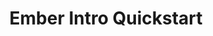 ---
layout: workshop
title: Ember Intro Quickstart
permalink: "/trainings/2016-12-18-ember-intro-quickstart"
category: Front End Development
description: |-
  In this abbreviated intro course, you'll get a taste for what the Ember.js framework has to offer. We'll focus on two of the most important aspects of building a single page app: **routing and components**.

  By the end of this course, you'll have a sense for what Ember offers, and will understand how it compares & contrasts with React and Angular 2.
image: "/images/trainings/2016-12-18-ember-intro-quickstart.png"
stages:
- title: Ember Quickstart
  description: A quick introduction to Ember.js, with a focus on **Routing** and **Components**
  duration: 465
  agenda_items:
  - title: Philosophy of Ember
    description: Ember aims to be a complete and holistic solution to building complex
      single-page web applications. We'll discuss the advantages and challenges of
      working within Ember's opinionated and convention-oriented ecosystem, point
      out where Ember aligns with web standards, and enumerate some of the most recent
      features that have been added to the framework over the past year.
    item_type: lecture
    start_time: '9:00'
    duration: 20
  - title: Creating an App
    description: We'll go through the quick and easy process of creating an ember
      app with the official build tool, **ember-cli**, and look at the code that's
      generated for us automatically.
    item_type: lecture
    start_time: '9:20'
    duration: 20
  - title: Templates & Simple Helpers
    description: If we start to add content to our project's `application.hbs` file,
      we can see that **Handlebars templates** are really just a superset of HTML.
      By combining data binding with **Handlebars helpers** it's easy to see how much
      power there is in the framework's **declarative templating features**.
    item_type: lecture
    start_time: '9:40'
    duration: 30
  - title: 'Exercise: Build a Handlebars Helper'
    description: Simple handlebars helpers are often just a thin wrapper on top of
      a **pure JavaScript function**. We'll build a helper of our own, using both
      **positional and named arguments**, and use it in our **Handlebars templates**.
    item_type: exercise
    start_time: '10:10'
    duration: 20
  - title: Components & Actions
    description: Components, or an analogous concept, are at the center of every popular
      single-page application framework. By encapsulating **layout structure (HTML),
      style (CSS) and behavior (JS)** as re-usable building blocks, we free ourselves
      from having to focus on large and small-scale development simultaneously. We'll
      cover the most fundamental aspects of **Ember's component model**, including
      **data binding, lifecycle hooks and actions**.
    item_type: lecture
    start_time: '10:30'
    duration: 45
  - title: 'Exercise: A Simple Component'
    description: 'We''ll build a simple component together: a custom textarea-like
      field with a built-in [markdown](https://en.wikipedia.org/wiki/Markdown) preview
      feature, using action and data binding, '
    item_type: exercise
    start_time: '11:15'
    duration: 20
  - title: Computed Properties
    description: |-
      Computed properties are cached, lazily-evaluated values, which are very often derived from other values. We'll take a quick peek at Ember's internal implementation for computed properties, and build a few different examples together.

      Finally, we'll explore the concept of **computed property macros** -- functions that return a computed property -- which provide an easily testable, reusable and parameterized calculation.
    item_type: lecture
    start_time: '11:35'
    duration: 25
  - title: 'Exercise: Image with Caption Component'
    description: We'll use the **Handlebars helpers** that we made earlier, in the
      context of a slightly more complicated Ember component. This will require use
      of **computed properties** as well, in order to handle some "empty" cases (where
      the component is not given an important value) gracefully.
    item_type: exercise
    start_time: '12:00'
    duration: 20
  - title: Lunch
    description: Break for Lunch
    item_type: break
    start_time: '12:20'
    duration: 60
  - title: Routing
    description: "So far our app isn't very interesting, because it's just a single
      view. Single-Page App routing allows us to create a multi-page, URL-driven experience,
      without true page load. We'll discuss an effective mental model for **routes
      as a hierarchy** and **the router as a finite-state machine** in order to understand
      how a given URL results in a particular set of templates being shown on the
      screen. \n\nWe'll also talk about the router's **promise-aware hooks**, which
      make it easy to instruct Ember to wait for an asynchronous process to complete
      before proceeding to render something on the screen."
    item_type: lecture
    start_time: '13:20'
    duration: 40
  - title: 'Exercise: A Route Hierarchy & Top-Level Templates'
    description: |-
      We'll build a simple routing structure, including a **master-detail layout** to touch on some important conceptual and technical key ideas that pertain to Ember's routing layer. This exercise will include
      * Child views rendered in a parent's outlet
      * queryParams
      * Transitions between different routes, and within the same route (just changing data)
    item_type: exercise
    start_time: '14:00'
    duration: 30
  - title: 'Exercise: Out with the Fixture Data'
    description: 'So far, our app has been using fixture data, and this exercise is
      all about replacing that with data retrieved from an API. Use either ajax, fetch
      or ember-data to retrieve real blog posts and comments from our workshop API. '
    item_type: exercise
    start_time: '14:30'
    duration: 30
  - title: Retrieving & Managing Data
    description: |-
      Connecting to real data from an API is something nearly all apps need to worry about, and we'll tackle this concept in three ways.
      * First, we'll use **ajax in a promise-aware router hook** to prove that eventual values (Promises) are handled just as easy as immediate values
      * Next, we'll alter our approach to make it server-side rendering friendly, and use a `fetch` polyfill that'll work equally well in Node.js and in the browser
      * Finally, we'll move away from making explicit requests in our routes, to using **ember-data**, the official emberjs persistence library
    item_type: lecture
    start_time: '15:00'
    duration: 30
  - title: Managing Concurrency
    description: |-
      It's great that we're using a REST API now, but we've exposed ourselves to a new type of complexity: concurrency. Because we can't know for sure when something asynchronous will complete, we have to handle response logic gracefully.

      We'll take a look at an ember addon called `ember-concurrency` and leverage the power of **ES7 Generator Functions** to ensure that asynchronous processes are abandoned when appropriate.
    item_type: lecture
    start_time: '15:30'
    duration: 30
  - title: 'Exercise: Saving Comments'
    description: We've got a comment-creation API already stubbed out in our blog
      app example project, and now we're going to add in a feature that lets us create
      and persist comments to our API. Although at least one component needs to know
      about the status of this asynchronous operation, we can't rely on it being on
      the screen for the operation's entire duration. We'll use `ember-concurrency`
      to handle this gracefully, and to implement other common-sense features such
      as preventing double-submits, or modification of in-flight records.
    item_type: exercise
    start_time: '16:00'
    duration: 30
  - title: Wrap Up
    description: We've covered a lot today, so we'll end the day with a recap of how
      far we've been able to come in just a few short hours.
    item_type: lecture
    start_time: '16:30'
    duration: 15
---